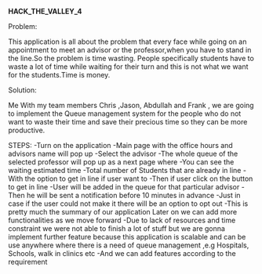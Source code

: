 **HACK_THE_VALLEY_4**

Problem:

This application is all about the problem that every face while going on an appointment to meet an advisor or the professor,when you have to stand in the line.So the problem is time wasting. People specifically students have to waste a lot of time while waiting for their turn and this is not what we want for the students.Time is money. 

Solution:

Me With my team members Chris ,Jason, Abdullah and Frank , we are going to implement the Queue management system for the people who do not want to waste their time and save their precious time so they can be more productive.

STEPS:
-Turn on the application
-Main page with the office hours and advisors name will pop up
-Select the advisor
-The whole queue of the selected professor will pop up as a next page where 
-You can see the waiting estimated time
-Total number of Students that are already in line
-With the option to get in line if user want to
-Then if user click on the button to get in line 
-User will be added in the queue for that particular advisor
-Then he will be sent a notification before 10 minutes in advance 
-Just in case if the user could not make it there will be an option to opt out 
-This is pretty much the summary of our application Later on we can add more functionalities as we move forward
-Due to lack of resources and time constraint we were not able to finish a lot of stuff but we are gonna implement further feature    because this application is scalable and can be use anywhere where there is a need of queue management ,e.g Hospitals, Schools, walk in clinics etc
-And we can add features according to the requirement 
